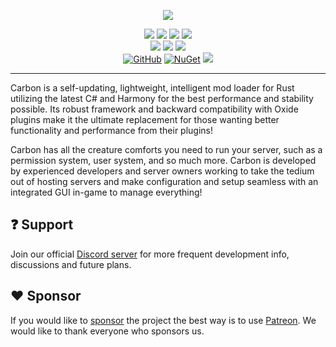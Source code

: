 <p align="center">
  <img src="https://codefling.com/uploads/monthly_2023_03/image.thumb.png.276343ad1b15a658368a7ae6e252172f.png" />
</p><p align="center">
  <a href="https://github.com/CarbonCommunity/Carbon.Core/releases/tag/edge_build"><img src="https://github.com/CarbonCommunity/Carbon.Core/actions/workflows/edge-build.yml/badge.svg" /></a>
  <a href="https://github.com/CarbonCommunity/Carbon.Core/releases/tag/preview_build"><img src="https://github.com/CarbonCommunity/Carbon.Core/actions/workflows/preview-build.yml/badge.svg" /></a>
  <a href="https://github.com/CarbonCommunity/Carbon.Core/releases/latest"><img src="https://github.com/CarbonCommunity/Carbon.Core/actions/workflows/production-build.yml/badge.svg" /></a>
  <a href="https://github.com/CarbonCommunity/Carbon.Core/releases/tag/client_build"><img src="https://github.com/CarbonCommunity/Carbon.Core/actions/workflows/client-build.yml/badge.svg" /></a>
  <br />
    <a href="https://github.com/CarbonCommunity/Carbon.Core/releases/tag/rustbeta_staging_build"><img src="https://github.com/Carbon-Modding/Carbon.Core/actions/workflows/rust-staging-build.yml/badge.svg" /></a>
    <a href="https://github.com/CarbonCommunity/Carbon.Core/releases/tag/rustbeta_aux01_build"><img src="https://github.com/Carbon-Modding/Carbon.Core/actions/workflows/rust-aux01-build.yml/badge.svg" /></a>
    <a href="https://github.com/CarbonCommunity/Carbon.Core/releases/tag/rustbeta_aux02_build"><img src="https://github.com/Carbon-Modding/Carbon.Core/actions/workflows/rust-aux02-build.yml/badge.svg" /></a>
  <br />
  <a href="https://github.com/CarbonCommunity/Carbon.Core/blob/develop/LICENSE"><img alt="GitHub" src="https://img.shields.io/github/license/CarbonCommunity/Carbon.Core" /></a>
    <a href="https://www.nuget.org/packages/Carbon.Community"><img alt="NuGet" src="https://img.shields.io/nuget/v/Carbon.Community.svg" /></a>
  <a href="https://github.com/GameServerManagers/LinuxGSM/releases/latest"><img src="https://img.shields.io/badge/LinuxGSM-v23.2.0-informational" /></a>
  <hr />
</p>

Carbon is a self-updating, lightweight, intelligent mod 
loader for Rust utilizing the latest C# and Harmony for the best 
performance and stability possible. Its robust framework and backward 
compatibility with Oxide plugins make it the ultimate replacement for 
those wanting better functionality and performance from their plugins!

Carbon has all the creature comforts you need to run your 
server, such as a permission system, user system, and so much more. 
Carbon is developed by experienced developers and server owners working 
to take the tedium out of hosting servers and make configuration and 
setup seamless with an integrated GUI in-game to manage everything!

## :question: Support
Join our official [Discord server][discord] for more frequent development info, discussions and future plans.

## :heart: Sponsor
If you would like to [sponsor][patreon] the project the best way is to use [Patreon].
We would like to thank everyone who sponsors us.


[discord]: https://discord.gg/eXPcNKK4yd
[patreon]: https://patreon.com/CarbonCommunity
